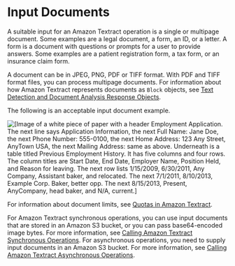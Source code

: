 # Input Documents<a name="how-it-works-documents"></a>

A suitable input for an Amazon Textract operation is a single or multipage document\. Some examples are a legal document, a form, an ID, or a letter\. A form is a document with questions or prompts for a user to provide answers\. Some examples are a patient registration form, a tax form, or an insurance claim form\. 

A document can be in JPEG, PNG, PDF or TIFF format\. With PDF and TIFF format files, you can process multipage documents\. For information about how Amazon Textract represents documents as `Block` objects, see [Text Detection and Document Analysis Response Objects](how-it-works-document-layout.md)\.

The following is an acceptable input document example\.

![\[Image of a white piece of paper with a header Employment Application. The next line says Application Information, the next Full Name: Jane Doe, the next Phone Number: 555-0100, the next Home Address: 123 Any Street, AnyTown USA, the next Mailing Address: same as above. Underneath is a table titled Previous Employment History. It has five columns and four rows. The column titles are Start Date, End Date, Employer Name, Position Held, and Reason for leaving. The next row lists 1/15/2009, 6/30/2011, Any Company, Assistant baker, and relocated. The next 7/1/2011, 8/10/2013, Example Corp. Baker, better opp. The next 8/15/2013, Present, AnyCompany, head baker, and N/A, current.\]](http://docs.aws.amazon.com/textract/latest/dg/images/Handwriting%20Sample%203.png)

For information about document limits, see [Quotas in Amazon Textract](limits.md)\.

For Amazon Textract synchronous operations, you can use input documents that are stored in an Amazon S3 bucket, or you can pass base64\-encoded image bytes\. For more information, see [Calling Amazon Textract Synchronous Operations](sync-calling.md)\. For asynchronous operations, you need to supply input documents in an Amazon S3 bucket\. For more information, see [Calling Amazon Textract Asynchronous Operations](api-async.md)\. 